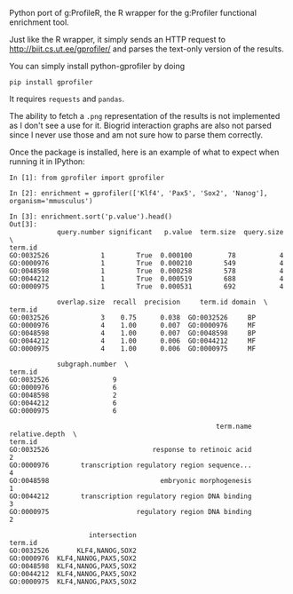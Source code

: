 Python port of g:ProfileR, the R wrapper for the g:Profiler functional
enrichment tool.

Just like the R wrapper, it simply sends an HTTP request to
http://biit.cs.ut.ee/gprofiler/ and parses the text-only version of the
results.

You can simply install python-gprofiler by doing

	pip install gprofiler

It requires `requests` and `pandas`.

The ability to fetch a `.png` representation of the results is not implemented
as I don't see a use for it. Biogrid interaction graphs are also not parsed
since I never use those and am not sure how to parse them correctly.

Once the package is installed, here is an example of what to expect when running it in IPython:

	In [1]: from gprofiler import gprofiler

	In [2]: enrichment = gprofiler(['Klf4', 'Pax5', 'Sox2', 'Nanog'], organism='mmusculus')

	In [3]: enrichment.sort('p.value').head()
	Out[3]: 
	            query.number significant   p.value  term.size  query.size  \
	term.id                                                                 
	GO:0032526             1        True  0.000100         78           4   
	GO:0000976             1        True  0.000210        549           4   
	GO:0048598             1        True  0.000258        578           4   
	GO:0044212             1        True  0.000519        688           4   
	GO:0000975             1        True  0.000531        692           4   

	            overlap.size  recall  precision     term.id domain  \
	term.id                                                          
	GO:0032526             3    0.75      0.038  GO:0032526     BP   
	GO:0000976             4    1.00      0.007  GO:0000976     MF   
	GO:0048598             4    1.00      0.007  GO:0048598     BP   
	GO:0044212             4    1.00      0.006  GO:0044212     MF   
	GO:0000975             4    1.00      0.006  GO:0000975     MF   

	            subgraph.number  \
	term.id                       
	GO:0032526                9   
	GO:0000976                6   
	GO:0048598                2   
	GO:0044212                6   
	GO:0000975                6   

	                                                    term.name  relative.depth  \
	term.id                                                                         
	GO:0032526                          response to retinoic acid               2   
	GO:0000976        transcription regulatory region sequence...               4   
	GO:0048598                            embryonic morphogenesis               1   
	GO:0044212        transcription regulatory region DNA binding               3   
	GO:0000975                      regulatory region DNA binding               2   

	                    intersection  
	term.id                           
	GO:0032526       KLF4,NANOG,SOX2  
	GO:0000976  KLF4,NANOG,PAX5,SOX2  
	GO:0048598  KLF4,NANOG,PAX5,SOX2  
	GO:0044212  KLF4,NANOG,PAX5,SOX2  
	GO:0000975  KLF4,NANOG,PAX5,SOX2
